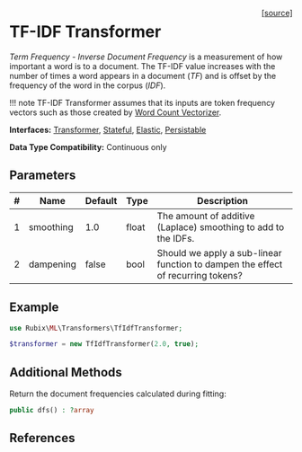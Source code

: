 <span style="float:right;"><a href="https://github.com/RubixML/ML/blob/master/src/Transformers/TfIdfTransformer.php">[source]</a></span>

# TF-IDF Transformer
*Term Frequency - Inverse Document Frequency* is a measurement of how important a word is to a document. The TF-IDF value increases with the number of times a word appears in a document (*TF*) and is offset by the frequency of the word in the corpus (*IDF*).

!!! note
    TF-IDF Transformer assumes that its inputs are token frequency vectors such as those created by [Word Count Vectorizer](word-count-vectorizer.md).

**Interfaces:** [Transformer](api.md#transformer), [Stateful](api.md#stateful), [Elastic](api.md#elastic), [Persistable](../persistable.md)

**Data Type Compatibility:** Continuous only

## Parameters
| # | Name | Default | Type | Description |
|---|---|---|---|---|
| 1 | smoothing | 1.0 | float | The amount of additive (Laplace) smoothing to add to the IDFs. |
| 2 | dampening | false | bool | Should we apply a sub-linear function to dampen the effect of recurring tokens? |

## Example
```php
use Rubix\ML\Transformers\TfIdfTransformer;

$transformer = new TfIdfTransformer(2.0, true);
```

## Additional Methods
Return the document frequencies calculated during fitting:
```php
public dfs() : ?array
```

## References
[^1]: S. Robertson. (2003). Understanding Inverse Document Frequency: On theoretical arguments for IDF.
[^2]: C. D. Manning et al. (2009). An Introduction to Information Retrieval.
